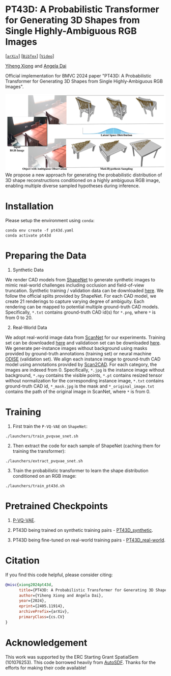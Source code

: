 # PT43D: A Probabilistic Transformer for Generating 3D Shapes from Single Highly-Ambiguous RGB Images
[[`arXiv`](https://arxiv.org/abs/2405.11914)]
[[`BibTex`](#citation)]
[[`Video`](https://youtu.be/b_-U7dXalAs?si=twE6gemtEQ4bUJ6h)]

[Yiheng Xiong](https://xiongyiheng.github.io/) and [Angela Dai](https://www.3dunderstanding.org/index.html)

Official implementation for BMVC 2024 paper "PT43D: A Probabilistic Transformer for Generating 3D Shapes from Single Highly-Ambiguous RGB Images".

![1-teaser-v3-out-1](docs/teaser.png)
We propose a new approach for generating the probabilistic distribution of 3D shape reconstructions conditioned on a highly ambiguous RGB image, enabling multiple diverse sampled hypotheses during inference.

# Installation
Please setup the environment using `conda`:

```
conda env create -f pt43d.yaml
conda activate pt43d
```

# Preparing the Data
1. Synthetic Data

We render CAD models from [ShapeNet](https://www.shapenet.org) to generate synthetic images to mimic real-world challenges including occlusion and field-of-view truncation. Synthetic training / validation data can be downloaded [here](). We follow the official splits provided by ShapeNet. For each CAD model, we create 21 renderings to capture varying degree of ambiguity. Each rendering can be mapped to potential multiple ground-truth CAD models. Specifically, `*.txt` contains ground-truth CAD id(s) for `*.png`, where `*` is from 0 to 20.

2. Real-World Data

We adopt real-world image data from [ScanNet](http://www.scan-net.org/) for our experiments. Training set can be downloaded [here]() and validatioon set can be downloaded [here](). We generate per-instance images without background using masks provided by ground-truth annotations (training set) or neural machine [ODISE](https://github.com/NVlabs/ODISE) (validation set). We align each instance image to ground-truth CAD model using annotations provided by [Scan2CAD](https://github.com/skanti/Scan2CAD). For each category, the images are indexed from 0. Specifically, `*.jpg` is the instance image without background, `*.npy` contains the visible points, `*.pt` contains resized tensor without normalization for the corresponding instance image, `*.txt` contains ground-truth CAD id, `*_mask.jpg` is the mask and `*_original_image.txt` contains the path of the original image in ScanNet, where `*` is from 0.

# Training
1. First train the `P-VQ-VAE` on `ShapeNet`:
```
./launchers/train_pvqvae_snet.sh
```

2. Then extract the code for each sample of ShapeNet (caching them for training the transformer):
```
./launchers/extract_pvqvae_snet.sh
```

3. Train the probabilistic transformer to learn the shape distribution conditioned on an RGB image:
```
./launchers/train_pt43d.sh
```
# Pretrained Checkpoints
1. [P-VQ-VAE]().

2. PT43D being trained on synthetic training pairs - [PT43D_synthetic]().

3. PT43D being fine-tuned on real-world training pairs - [PT43D_real-world]().

# <a name="citation"></a> Citation

If you find this code helpful, please consider citing:
```BibTeX
@misc{xiong2024pt43d,
      title={PT43D: A Probabilistic Transformer for Generating 3D Shapes from Single Highly-Ambiguous RGB Images}, 
      author={Yiheng Xiong and Angela Dai},
      year={2024},
      eprint={2405.11914},
      archivePrefix={arXiv},
      primaryClass={cs.CV}
}
```

# Acknowledgement
This work was supported by the ERC Starting Grant SpatialSem (101076253). This code borrowed heavily from [AutoSDF](https://github.com/yccyenchicheng/AutoSDF). Thanks for the efforts for making their code available!
